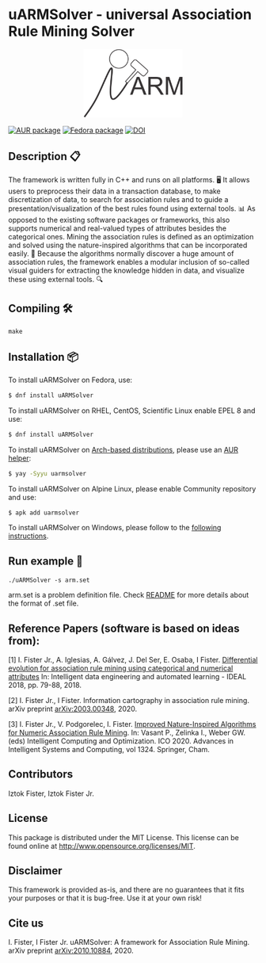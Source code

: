 # uARMSolver - universal Association Rule Mining Solver


<p align="center">
  <img width="200" src=".github/uARM.png">
</p>

[![AUR package](https://img.shields.io/aur/version/uarmsolver?color=blue&label=Arch%20Linux&logo=arch-linux)](https://aur.archlinux.org/packages/uarmsolver)
[![Fedora package](https://img.shields.io/fedora/v/uARMSolver?color=blue&label=Fedora%20Linux&logo=fedora)](https://src.fedoraproject.org/rpms/uARMSolver)
[![DOI](https://img.shields.io/badge/DOI-10.48550/arXiv.2010.10884-blue)](https://doi.org/10.48550/arXiv.2010.10884)

## Description 📋

The framework is written fully in C++ and runs on all platforms. 🖥️ It allows users to preprocess their data in a transaction database, to make discretization of data, to search for association rules and to guide a presentation/visualization of the best rules found using external tools. 📊 As opposed to the existing software packages or frameworks, this also supports numerical and real-valued types of attributes besides the categorical ones. Mining the association rules is defined as an optimization and solved using the nature-inspired algorithms that can be incorporated easily. 🌿 Because the algorithms normally discover a huge amount of association rules, the framework enables a modular inclusion of so-called visual guiders for extracting the knowledge hidden in data, and visualize these using external tools. 🔍

## Compiling 🛠️

    make

## Installation 📦

To install uARMSolver on Fedora, use:

```sh
$ dnf install uARMSolver
```
To install uARMSolver on RHEL, CentOS, Scientific Linux enable EPEL 8 and use:

```sh
$ dnf install uARMSolver
```
To install uARMSolver on [Arch-based distributions](https://wiki.archlinux.org/title/Arch-based_distributions#Active), please use an [AUR helper](https://wiki.archlinux.org/title/AUR_helpers):

```sh
$ yay -Syyu uarmsolver
```
To install uARMSolver on Alpine Linux, please enable Community repository and use:

```sh
$ apk add uarmsolver
```
To install uARMSolver on Windows, please follow to the [following instructions](WINDOWS_INSTALLATION.md).


## Run example 🚀

    ./uARMSolver -s arm.set

arm.set is a problem definition file. Check [README](bin/README.txt)
 for more details about the format of .set file.

## Reference Papers (software is based on ideas from):

[1] I. Fister Jr., A. Iglesias, A. Gálvez, J. Del Ser, E. Osaba, I Fister. [Differential evolution for association rule mining using categorical and numerical attributes](http://www.iztok-jr-fister.eu/static/publications/231.pdf) In: Intelligent data engineering and automated learning - IDEAL 2018, pp. 79-88, 2018.

[2] I. Fister Jr., I Fister. Information cartography in association rule mining. arXiv preprint [arXiv:2003.00348](https://arxiv.org/abs/2003.00348), 2020.

[3] I. Fister Jr., V. Podgorelec, I. Fister. [Improved Nature-Inspired Algorithms for Numeric Association Rule Mining](https://link.springer.com/chapter/10.1007/978-3-030-68154-8_19). In: Vasant P., Zelinka I., Weber GW. (eds) Intelligent Computing and Optimization. ICO 2020. Advances in Intelligent Systems and Computing, vol 1324. Springer, Cham.


## Contributors

Iztok Fister, Iztok Fister Jr.

## License

This package is distributed under the MIT License. This license can be found online at <http://www.opensource.org/licenses/MIT>.

## Disclaimer

This framework is provided as-is, and there are no guarantees that it fits your purposes or that it is bug-free. Use it at your own risk!

## Cite us

I. Fister, I Fister Jr. uARMSolver: A framework for Association Rule Mining. arXiv preprint [arXiv:2010.10884](https://arxiv.org/abs/2010.10884), 2020.

